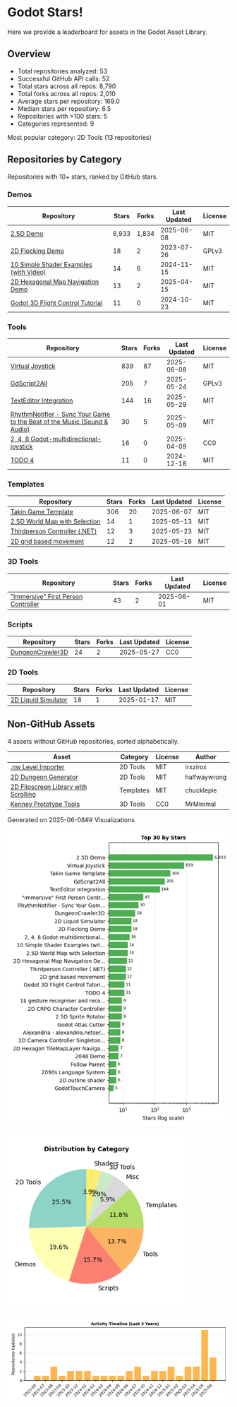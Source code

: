 # Godot Stars!

Here we provide a leaderboard for assets in the Godot Asset Library.

## Overview

- Total repositories analyzed: 53
- Successful GitHub API calls: 52
- Total stars across all repos: 8,790
- Total forks across all repos: 2,010
- Average stars per repository: 169.0
- Median stars per repository: 6.5
- Repositories with >100 stars: 5
- Categories represented: 9

Most popular category: 2D Tools (13 repositories)

## Repositories by Category

Repositories with 10+ stars, ranked by GitHub stars.

### Demos

| Repository | Stars | Forks | Last Updated | License |
|------------|-------|-------|--------------|----------|
| [2.5D Demo](https://github.com/godotengine/godot-demo-projects) | 6,933 | 1,834 | 2025-06-08 | MIT |
| [2D Flocking Demo](https://github.com/meloonics/Flocking) | 18 | 2 | 2023-07-26 | GPLv3 |
| [10 Simple Shader Examples (with Video)](https://github.com/Goldenlion5648/ShaderExamplesWithVideo) | 14 | 6 | 2024-11-15 | MIT |
| [2D Hexagonal Map Navigation Demo](https://github.com/Dimithrandir/godot_2d_hex_map_nav_demo) | 13 | 2 | 2025-04-15 | MIT |
| [Godot 3D Flight Control Tutorial](https://github.com/UtMan88/Godot3DFlightControls) | 11 | 0 | 2024-10-23 | MIT |

### Tools

| Repository | Stars | Forks | Last Updated | License |
|------------|-------|-------|--------------|----------|
| [Virtual Joystick](https://github.com/MarcoFazioRandom/Virtual-Joystick-Godot) | 839 | 87 | 2025-06-08 | MIT |
| [GdScript2All](https://github.com/Lcbx/GdScript2All) | 205 | 7 | 2025-05-24 | GPLv3 |
| [TextEditor Integration](https://github.com/fenix-hub/godot-engine.text-editor) | 144 | 16 | 2025-05-29 | MIT |
| [RhythmNotifier - Sync Your Game to the Beat of the Music (Sound & Audio)](https://github.com/michaelgundlach/rhythm_notifier) | 30 | 5 | 2025-05-09 | MIT |
| [2, 4, 8 Godot-multidirectional-joystick](https://github.com/JstnJrg/Godot_multidirectional_joystick) | 16 | 0 | 2025-04-09 | CC0 |
| [TODO 4](https://github.com/Vacui/TODO_4) | 11 | 0 | 2024-12-18 | MIT |

### Templates

| Repository | Stars | Forks | Last Updated | License |
|------------|-------|-------|--------------|----------|
| [Takin Game Template](https://github.com/TinyTakinTeller/TakinGodotTemplate) | 306 | 20 | 2025-06-07 | MIT |
| [2.5D World Map with Selection](https://github.com/rafgro/godot25dmap) | 14 | 1 | 2025-05-13 | MIT |
| [Thirdperson Controller (.NET)](https://github.com/vaporvee/gd-net-thirdpersoncontroller) | 12 | 3 | 2025-05-23 | MIT |
| [2D grid based movement](https://github.com/IconocatStudio/godot2dgridmovement) | 12 | 2 | 2025-05-16 | MIT |

### 3D Tools

| Repository | Stars | Forks | Last Updated | License |
|------------|-------|-------|--------------|----------|
| ["Immersive" First Person Controller](https://github.com/Levox98/Godot_First-Person-Controller) | 43 | 2 | 2025-06-01 | MIT |

### Scripts

| Repository | Stars | Forks | Last Updated | License |
|------------|-------|-------|--------------|----------|
| [DungeonCrawler3D](https://github.com/Rebelion-Board-game/DungonCrawler) | 24 | 2 | 2025-05-27 | CC0 |

### 2D Tools

| Repository | Stars | Forks | Last Updated | License |
|------------|-------|-------|--------------|----------|
| [2D Liquid Simulator](https://github.com/L-Marcel/2D-Liquid-Simulator) | 18 | 1 | 2025-01-17 | MIT |

## Non-GitHub Assets

4 assets without GitHub repositories, sorted alphabetically.

| Asset | Category | License | Author |
|-------|----------|---------|---------|
| [.nw Level Importer](https://godotengine.org/asset-library/asset/2252) | 2D Tools | MIT | irxzirox |
| [2D Dungeon Generator](https://godotengine.org/asset-library/asset/97) | 2D Tools | MIT | halfwaywrong |
| [2D Flipscreen Library with Scrolling](https://godotengine.org/asset-library/asset/952) | Templates | MIT | chucklepie |
| [Kenney Prototype Tools](https://godotengine.org/asset-library/asset/1086) | 3D Tools | CC0 | MrMinimal |


Generated on 2025-06-08## Visualizations

![Top Repositories by Stars](top_repos_by_stars.png)

![Category Distribution](category_distribution.png)

![Repository Activity Timeline](activity_timeline.png)